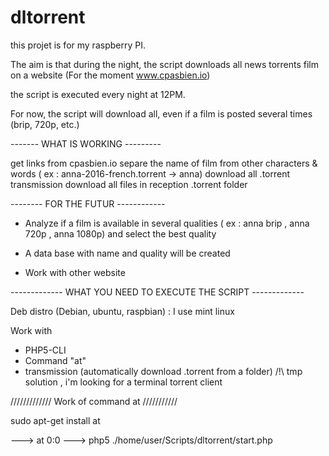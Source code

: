 # dltorrent
this projet is for my raspberry PI.

The aim is that during the night, the script downloads all news torrents film on a website (For the moment www.cpasbien.io)

the script is executed every night at 12PM.

For now, the script will download all, even if a film is posted several times (brip, 720p, etc.)

------- WHAT IS WORKING ---------

get links from cpasbien.io
separe the name of film from other characters  & words ( ex : anna-2016-french.torrent -> anna)
download all .torrent
transmission download all files in reception .torrent folder

-------- FOR THE FUTUR  ------------

* Analyze if a film is available in several qualities  ( ex : anna brip , anna 720p , anna 1080p) and select the best quality
 - A data base with name and quality will be created

* Work with other website

------------- WHAT YOU NEED TO EXECUTE THE SCRIPT -------------

Deb distro (Debian, ubuntu, raspbian) : I use mint linux

Work with 
  - PHP5-CLI
  - Command "at" 
  - transmission (automatically download .torrent from a folder) /!\ tmp solution , i'm looking for a terminal torrent client

///////////// Work of command at ///////////

sudo apt-get install at

---> at 0:0
---> php5 ./home/user/Scripts/dltorrent/start.php


